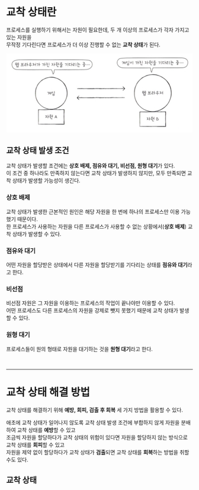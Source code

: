 # 교착 상태란

프로세스를 실행하기 위해서는 자원이 필요한데, 두 개 이상의 프로세스가 각자 가지고 있는 자원을 <br>
무작정 기다린다면 프로세스가 더 이상 진행할 수 없는 **교착 상태**가 된다.

<img src="img/26.png" width=600 />

<br>

## 교착 상태 발생 조건

교착 상태가 발생할 조건에는 **상호 배제, 점유와 대기, 비선점, 원형 대기**가 있다. <br>
이 조건 중 하나라도 만족하지 않는다면 교착 상태가 발생하지 않지만, 모두 만족되면 교착 상태가 발생할 가능성이 생긴다.

### 상호 배제

교착 상태가 발생한 근본적인 원인은 해당 자원을 한 번에 하나의 프로세스만 이용 가능했기 때문이다. <br>
한 프로세스가 사용하는 자원을 다른 프로세스가 사용할 수 없는 상황에서(**상호 배제**) 교착 상태가 발생할 수 있다.


### 점유와 대기

어떤 자원을 할당받은 상태에서 다른 자원을 할당받기를 기다리는 상태를 **점유와 대기**라고 한다.

### 비선점

비선점 자원은 그 자원을 이용하는 프로세스의 작업이 끝나야만 이용할 수 있다. <br>
어떤 프로세스도 다른 프로세스의 자원을 강제로 뺏지 못했기 때문에 교착 상태가 발생할 수 있다.

### 원형 대기

프로세스들이 원의 형태로 자원을 대기하는 것을 **원형 대기**라고 한다.

<br>
<hr>

# 교착 상태 해결 방법

교착 상태를 해결하기 위해 **예방, 회피, 검출 후 회복** 세 가지 방법을 활용할 수 있다.

애초에 교착 상태가 일어나지 않도록 교착 상태 발생 조건에 부합하지 않게 자원을 분배하여 교착 상태를 **예방**할 수 있고 <br>
조금씩 자원을 할당하다가 교착 상태의 위험이 있다면 자원을 할당하지 않는 방식으로 교착 상태를 **회피**할 수 있고 <br>
자원을 제약 없이 할당하다가 교착 상태가 **검출**되면 교착 상태를 **회복**하는 방법을 취할 수도 있다.

## 교착 상태 











